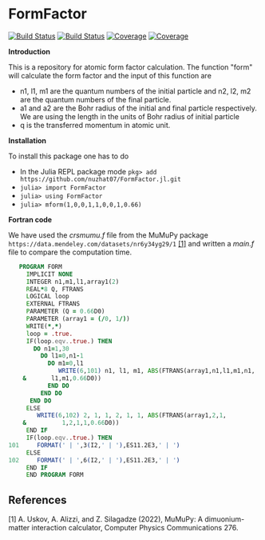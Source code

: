 # FormFactor

[![Build Status](https://travis-ci.com/nuzhat07/FormFactor.jl.svg?branch=main)](https://travis-ci.com/nuzhat07/FormFactor.jl)
[![Build Status](https://ci.appveyor.com/api/projects/status/github/nuzhat07/FormFactor.jl?svg=true)](https://ci.appveyor.com/project/nuzhat07/FormFactor-jl)
[![Coverage](https://codecov.io/gh/nuzhat07/FormFactor.jl/branch/main/graph/badge.svg)](https://codecov.io/gh/nuzhat07/FormFactor.jl)
[![Coverage](https://coveralls.io/repos/github/nuzhat07/FormFactor.jl/badge.svg?branch=main)](https://coveralls.io/github/nuzhat07/FormFactor.jl?branch=main)

**Introduction**

This is a repository for atomic form factor calculation. The function "form" will calculate the form factor and the input of this function are  
 * n1, l1, m1 are the quantum numbers of the initial particle and n2, l2, m2 are the quantum numbers of the final particle.
 * a1 and a2 are the Bohr radius of the initial and final particle respectively. We are using the length in the units of Bohr radius of initial particle
 * q is the transferred momentum in atomic unit.


 **Installation**

 To install this package one has to do

 * In the Julia REPL package mode `pkg> add https://github.com/nuzhat07/FormFactor.jl.git`
 * `julia> import FormFactor`
 * `julia> using FormFactor`
 * `julia> mform(1,0,0,1,1,0,0,1,0.66)`
 
 **Fortran code**
 
 We have used the *crsmumu.f* file from the MuMuPy package `https://data.mendeley.com/datasets/nr6y34yg29/1` [[1]](#1) and written a *main.f* file to compare the computation time.
 
 ```fortran
    PROGRAM FORM
      IMPLICIT NONE
      INTEGER n1,m1,l1,array1(2)
      REAL*8 Q, FTRANS
      LOGICAL loop
      EXTERNAL FTRANS
      PARAMETER (Q = 0.66D0)
      PARAMETER (array1 = (/0, 1/))
      WRITE(*,*)
      loop = .true.
      IF(loop.eqv..true.) THEN 
        DO n1=1,30
          DO l1=0,n1-1
            DO m1=0,l1
               WRITE(6,101) n1, l1, m1, ABS(FTRANS(array1,n1,l1,m1,n1,
     &       l1,m1,0.66D0))
            END DO
          END DO
       END DO
      ELSE
         WRITE(6,102) 2, 1, 1, 2, 1, 1, ABS(FTRANS(array1,2,1,
     &          1,2,1,1,0.66D0))    
      END IF
      IF(loop.eqv..true.) THEN
 101     FORMAT(' | ',3(I2,' | '),ES11.2E3,' | ')
      ELSE
 102     FORMAT(' | ',6(I2,' | '),ES11.2E3,' | ')
      END IF
      END PROGRAM FORM
```
## References
<a id="1">[1]</a> 
A. Uskov, A. Alizzi, and Z. Silagadze (2022), 
MuMuPy: A dimuonium-matter interaction calculator, 
Computer Physics Communications 276. 
 
